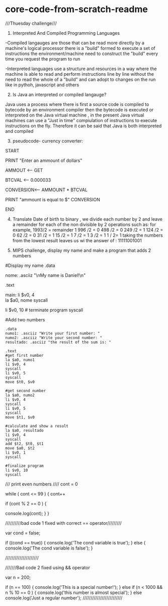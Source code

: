 # core-code-from-scratch-readme

///Thuesday challenge///

1) Interpreted And Compiled Programming Languages

-Compiled langauges are those that can be read more directly by a machine's logical processor there is a "build" formed to execute a set of instructions the environment/machine need to construct the "build" every time you request the program to run 

-Interpreted languages use a structure and resources in a way where the machine is able to read and perform instructions line by line without the need
to read the whole of a "build" and can adopt to changes on the run like in pythoh, javascript and others

2) Is Java an interpreted or compiled langauge?

Java uses a process where there is first a source code is compiled to bytecode by an environment compiler
then the bytecode is executed or interpreted on the Java virtual machine , in the present Java virtual machines can use a "Just in time" compiulation of instructions to execute instructions on the fly.
Therefore it can be said that Java is both interpreted and compiled 

3) pseudocode- currency converter:

START

PRINT "Enter an ammount of dollars"

AMMOUT <-- GET

BTCVAL <-- 0.000033

CONVERSION<-- AMMOUNT * BTCVAL

PRINT "ammount is equal to $" CONVERSION

END 


4) Translate Date of birth to binary , we divide each number by 2 and leave a remainder for each of the non divisible by 2 operations
such as:
for example, 1993/2 =  remainder 1
             996 /2 =            0
             498 /2 =            0 
             249 /2 =            1
             124 /2 =            0
             62  /2 =            0
             31  /2 =            1
             15  /2 =            1
             7   /2 =            1
             3   /2 =            1
             1   / 2=            1
taking the numbers from the lowest result leaves us wi the answer of : 11111001001

5) MIPS challenge, display my name and make a program that adds 2 numbers


#Display my name 
.data

 nome: .asciiz "\nMy name is Daniel!\n"

.text 

 main:
li $v0, 4  
la $a0, nome 
syscall 

li $v0, 10 # terminate program
syscall

 #Add two numbers 

    .data
    numo1: .asciiz "Write your first number: "
    numo2: .asciiz "Write your second number: "
    resultado: .asciiz "the result of the sum is: "

    .text
    #get first number
    la $a0, numo1
    li $v0, 4
    syscall
    li $v0, 5
    syscall
    move $t0, $v0

    #get second number
    la $a0, numo2
    li $v0, 4
    syscall
    li $v0, 5
    syscall
    move $t1, $v0

    #calculate and show a result
    la $a0, resultado
    li $v0, 4
    syscall
    add $t2, $t0, $t1
    move $a0, $t2
    li $v0, 1
    syscall

    #finalize program
    li $v0, 10
    syscall

/// print even numbers ////
 cont = 0

while ( cont <= 99 )  {
  cont++ 

if (cont % 2 == 0 ) {

  console.log(cont);
 }
}

//////////bad code 1 fixed with correct == operator/////////

var cond = false;

if ((cond == true)) {
  console.log('The cond variable is true');
} else {
  console.log('The cond variable is false');
}

/////////////////////


///////Bad code 2 fixed using && operator 

var n = 200;

if (n == 100) {
  console.log('This is a special number!');
}
else 
if (n < 1000 && n % 10 == 0 ) {
  console.log('this number is almost special');
} else
  console.log('Just a regular number');
/////////////////////////
